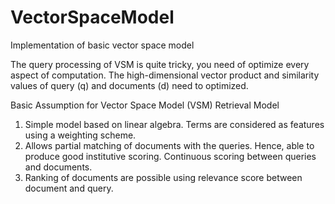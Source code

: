# VectorSpaceModel
Implementation of basic vector space model 

The query processing of VSM is quite tricky, you need of optimize every aspect of computation.
The high-dimensional vector product and similarity values of query (q) and documents (d) need to
optimized.

Basic Assumption for Vector Space Model (VSM) Retrieval Model
1. Simple model based on linear algebra. Terms are considered as features using a weighting scheme.
2. Allows partial matching of documents with the queries. Hence, able to produce good institutive scoring. Continuous scoring between queries and documents.
3. Ranking of documents are possible using relevance score between document and query.
